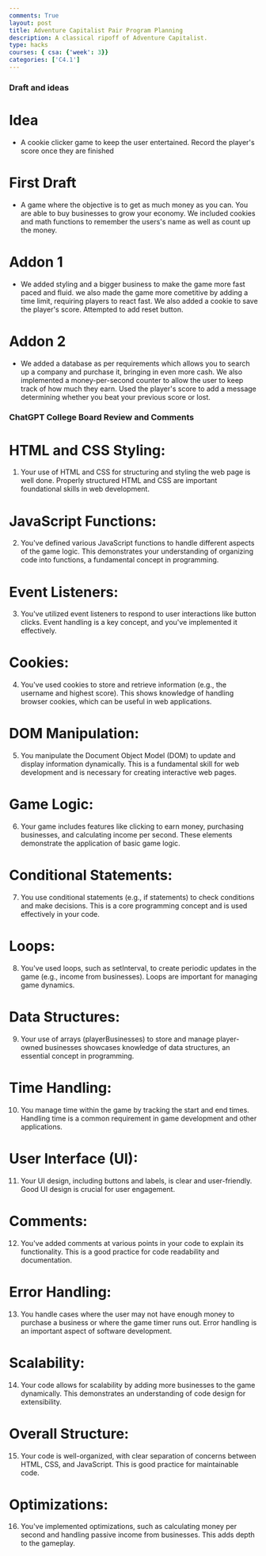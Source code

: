 ```yaml
---
comments: True
layout: post
title: Adventure Capitalist Pair Program Planning
description: A classical ripoff of Adventure Capitalist.
type: hacks
courses: { csa: {'week': 3}}
categories: ['C4.1']
---
```


### Draft and ideas

# Idea 
- A cookie clicker game to keep the user entertained. Record the player's score once they are finished

# First Draft 
- A game where the objective is to get as much money as you can. You are able to buy businesses to grow your economy. We included cookies and math functions to remember the users's name as well as count up the money.

# Addon 1 
- We added styling and a bigger business to make the game more fast paced and fluid. we also made the game more cometitive by adding a time limit, requiring players to react fast. We also added a cookie to save the player's score. Attempted to add reset button.

# Addon 2
- We added a database as per requirements which allows you to search up a company and purchase it, bringing in even more cash. We also implemented a money-per-second counter to allow the user to keep track of how much they earn. Used the player's score to add a message determining whether you beat your previous score or lost.


### ChatGPT College Board Review and Comments

# HTML and CSS Styling:
1. Your use of HTML and CSS for structuring and styling the web page is well done. Properly structured HTML and CSS are important foundational skills in web development.

# JavaScript Functions:
2. You've defined various JavaScript functions to handle different aspects of the game logic. This demonstrates your understanding of organizing code into functions, a fundamental concept in programming.

# Event Listeners:
3. You've utilized event listeners to respond to user interactions like button clicks. Event handling is a key concept, and you've implemented it effectively.

# Cookies:
4. You've used cookies to store and retrieve information (e.g., the username and highest score). This shows knowledge of handling browser cookies, which can be useful in web applications.

# DOM Manipulation:
5. You manipulate the Document Object Model (DOM) to update and display information dynamically. This is a fundamental skill for web development and is necessary for creating interactive web pages.

# Game Logic:
6. Your game includes features like clicking to earn money, purchasing businesses, and calculating income per second. These elements demonstrate the application of basic game logic.

# Conditional Statements:
7. You use conditional statements (e.g., if statements) to check conditions and make decisions. This is a core programming concept and is used effectively in your code.

# Loops:
8. You've used loops, such as setInterval, to create periodic updates in the game (e.g., income from businesses). Loops are important for managing game dynamics.

# Data Structures:
9. Your use of arrays (playerBusinesses) to store and manage player-owned businesses showcases knowledge of data structures, an essential concept in programming.

# Time Handling:
10. You manage time within the game by tracking the start and end times. Handling time is a common requirement in game development and other applications.

# User Interface (UI):
11. Your UI design, including buttons and labels, is clear and user-friendly. Good UI design is crucial for user engagement.

# Comments:
12. You've added comments at various points in your code to explain its functionality. This is a good practice for code readability and documentation.

# Error Handling:
13. You handle cases where the user may not have enough money to purchase a business or where the game timer runs out. Error handling is an important aspect of software development.

# Scalability:
14. Your code allows for scalability by adding more businesses to the game dynamically. This demonstrates an understanding of code design for extensibility.

# Overall Structure:
15. Your code is well-organized, with clear separation of concerns between HTML, CSS, and JavaScript. This is good practice for maintainable code.

# Optimizations:
16. You've implemented optimizations, such as calculating money per second and handling passive income from businesses. This adds depth to the gameplay. 